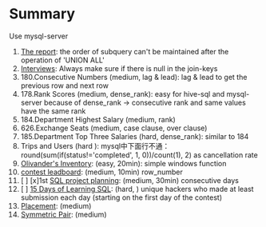 # Summary

Use mysql-server

1. [The report](https://www.hackerrank.com/challenges/the-report/problem?isFullScreen=true): the order of subquery can't be maintained after the operation of 'UNION ALL'
2. [Interviews](https://www.hackerrank.com/challenges/interviews/submissions/code/233175581): Always make sure if there is null in the join-keys
3. 180.Consecutive Numbers (medium, lag & lead): lag & lead to get the previous row and next row
4. 178.Rank Scores (medium, dense_rank): easy for hive-sql and mysql-server because of dense_rank -> consecutive rank and same values have the same rank
5. 184.Department Highest Salary (medium, rank)
6. 626.Exchange Seats (medium, case clause, over clause)
7. 185.Department Top Three Salaries (hard, dense_rank): similar to 184
262. Trips and Users (hard ): mysql中下面行不通： round(sum(if(status!='completed', 1, 0))/count(1), 2) as cancellation rate
1. [Olivander's Inventory](https://www.hackerrank.com/challenges/harry-potter-and-wands/problem?isFullScreen=true): (easy, 20min): simple windows function
2. [contest leadboard](https://www.hackerrank.com/challenges/contest-leaderboard/problem?isFullScreen=true): (medium, 10min) row_number
3. [ ] [x]1st [SQL project planning](https://www.hackerrank.com/challenges/sql-projects/problem?isFullScreen=true): (medium, 30min) consecutive days
4. [ ] [15 Days of Learning SQL](https://www.hackerrank.com/challenges/15-days-of-learning-sql/problem?isFullScreen=true): (hard, )  unique hackers who made at least  submission each day (starting on the first day of the contest)
4. [Placement](https://www.hackerrank.com/challenges/placements/problem?isFullScreen=true): (medium)
3. [Symmetric Pair](https://www.hackerrank.com/challenges/symmetric-pairs/problem?isFullScreen=true): (medium)